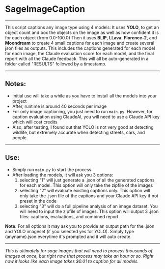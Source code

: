 # SageImageCaption
***

This script captions any image type using 4 models:
It uses **YOLO**, to get an object count and box the objects on the image as well as how confident it is for each object (from 0.0-100.0)
Then it uses **BLIP**, **LLava**, **Florence-2**, and **Moondream** to create 4 small captions for each image and create several json files as outputs. This includes the captions generated for each model for each image, the Claude evaluation score for each model, and the final report with all the Claude feedback. This will all be auto-generated in a folder called "RESULTS" followed by a timestamp.

***

## Notes:
* Initial use will take a while as you have to install all the models into your project
* After, runtime is around 40 seconds per image
* For only image captioning, you just need to run `main.py`. However, for caption evaluation using ClaudeAI, you will need to use a Claude API key which will cost credits
* Also, after testing, I found out that YOLO is not very good at detecting wildlife, but extremely accurate when detecting streets, cars, and people.

***

## Use:
- Simply run `main.py` to start the process
- After loading the models, it will ask you 3 options:
  1) selecting "1" will just generate a .json of all the generated captions for each model. This option will only take the zipfile of the images
  2) selecting "2" will evaluate existing captions only. This option will only take the .json file of the captions and your Claude API key if not preset in the code
  3) selecting "3" will do a full pipeline analysis of an image dataset. You will need to input the zipfile of images. This option will output 3 .json files: captions, evaluations, and combined report

 **Note:** For all options it may ask you to provide an output path for the .json and YOLO imageset (if you selected yes for YOLO). Simply type (anyname).json everytime it's prompted and it will auto create.

 ***
_This is ultimately for sage images that will need to process thousands of images at once, but right now that process may take an hour or so. Right now it looks like each image takes $0.01 to caption for all models._


